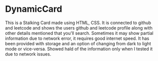# DynamicCard
This is a Stalking Card made using HTML, CSS. It is connected to github and leetcode and shows the users github and leetcode profile along with other details mentioned that you'll search. 
Sometimes it may show partial information due to network error, it requires good internet speed. 
It has been provided with storage and an option of changing from dark to light mode or vice-versa.
Showed hald of the information only when I tested it due to network issues.
